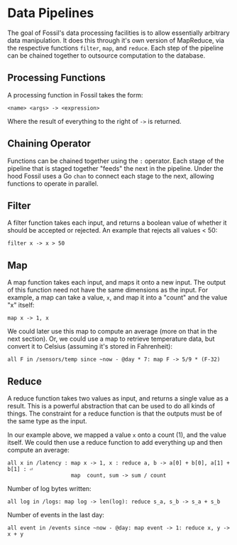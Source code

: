 # Data Pipelines

The goal of Fossil's data processing facilities is to allow essentially arbitrary data manipulation. 
It does this through it's own version of MapReduce, via the respective functions `filter`, `map`, and `reduce`. 
Each step of the pipeline can be chained together to outsource computation to the database.

## Processing Functions

A processing function in Fossil takes the form:

```
<name> <args> -> <expression>
```

Where the result of everything to the right of `->` is returned.

## Chaining Operator

Functions can be chained together using the `:` operator. Each stage of the pipeline that is staged together 
"feeds" the next in the pipeline. Under the hood Fossil uses a Go `chan` to connect each stage to the next, 
allowing functions to operate in parallel.

## Filter

A filter function takes each input, and returns a boolean value of whether it should be accepted or rejected. 
An example that rejects all values < 50:

```
filter x -> x > 50
```

## Map

A map function takes each input, and maps it onto a new input. The output of this function need not have the 
same dimensions as the input. For example, a map can take a value, `x`, and map it into a "count" and the 
value "x" itself:

```
map x -> 1, x
```

We could later use this map to compute an average (more on that in the next section). Or, we could use a map to 
retrieve temperature data, but convert it to Celsius (assuming it's stored in Fahrenheit):

```
all F in /sensors/temp since ~now - @day * 7: map F -> 5/9 * (F-32)
```


## Reduce

A reduce function takes two values as input, and returns a single value as a result. This is a powerful abstraction 
that can be used to do all kinds of things. The constraint for a reduce function is that the outputs must be of the 
same type as the input.

In our example above, we mapped a value `x` onto a count (1), and the value itself. We could then use a reduce 
function to add everything up and then compute an average:

```
all x in /latency : map x -> 1, x : reduce a, b -> a[0] + b[0], a[1] + b[1] : ⏎
                    map  count, sum -> sum / count
```

Number of log bytes written:

```
all log in /logs: map log -> len(log): reduce s_a, s_b -> s_a + s_b
```

Number of events in the last day:

```
all event in /events since ~now - @day: map event -> 1: reduce x, y -> x + y
```

